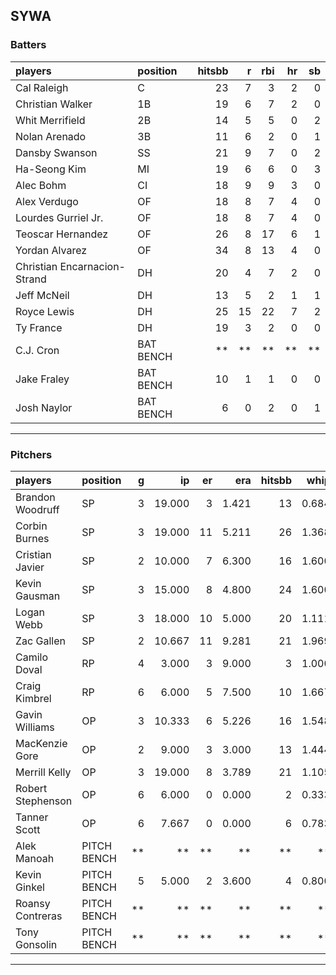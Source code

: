 ## SYWA

### Batters

 
|players                      |position  | hitsbb|  r| rbi| hr| sb| 
|:----------------------------|:---------|------:|--:|---:|--:|--:| 
|Cal Raleigh                  |C         |     23|  7|   3|  2|  0| 
|Christian Walker             |1B        |     19|  6|   7|  2|  0| 
|Whit Merrifield              |2B        |     14|  5|   5|  0|  2| 
|Nolan Arenado                |3B        |     11|  6|   2|  0|  1| 
|Dansby Swanson               |SS        |     21|  9|   7|  0|  2| 
|Ha-Seong Kim                 |MI        |     19|  6|   6|  0|  3| 
|Alec Bohm                    |CI        |     18|  9|   9|  3|  0| 
|Alex Verdugo                 |OF        |     18|  8|   7|  4|  0| 
|Lourdes Gurriel Jr.          |OF        |     18|  8|   7|  4|  0| 
|Teoscar Hernandez            |OF        |     26|  8|  17|  6|  1| 
|Yordan Alvarez               |OF        |     34|  8|  13|  4|  0| 
|Christian Encarnacion-Strand |DH        |     20|  4|   7|  2|  0| 
|Jeff McNeil                  |DH        |     13|  5|   2|  1|  1| 
|Royce Lewis                  |DH        |     25| 15|  22|  7|  2| 
|Ty France                    |DH        |     19|  3|   2|  0|  0| 
|C.J. Cron                    |BAT BENCH |     **| **|  **| **| **| 
|Jake Fraley                  |BAT BENCH |     10|  1|   1|  0|  0| 
|Josh Naylor                  |BAT BENCH |      6|  0|   2|  0|  1| 


* * *

### Pitchers

 
|players           |position    |  g|     ip| er|   era| hitsbb|  whip| so|  w| sv| 
|:-----------------|:-----------|--:|------:|--:|-----:|------:|-----:|--:|--:|--:| 
|Brandon Woodruff  |SP          |  3| 19.000|  3| 1.421|     13| 0.684| 25|  2|  0| 
|Corbin Burnes     |SP          |  3| 19.000| 11| 5.211|     26| 1.368| 19|  0|  0| 
|Cristian Javier   |SP          |  2| 10.000|  7| 6.300|     16| 1.600| 12|  0|  0| 
|Kevin Gausman     |SP          |  3| 15.000|  8| 4.800|     24| 1.600| 20|  1|  0| 
|Logan Webb        |SP          |  3| 18.000| 10| 5.000|     20| 1.111| 11|  0|  0| 
|Zac Gallen        |SP          |  2| 10.667| 11| 9.281|     21| 1.969|  7|  0|  0| 
|Camilo Doval      |RP          |  4|  3.000|  3| 9.000|      3| 1.000|  4|  0|  2| 
|Craig Kimbrel     |RP          |  6|  6.000|  5| 7.500|     10| 1.667|  7|  0|  3| 
|Gavin Williams    |OP          |  3| 10.333|  6| 5.226|     16| 1.548|  9|  1|  0| 
|MacKenzie Gore    |OP          |  2|  9.000|  3| 3.000|     13| 1.444|  6|  1|  0| 
|Merrill Kelly     |OP          |  3| 19.000|  8| 3.789|     21| 1.105| 25|  1|  0| 
|Robert Stephenson |OP          |  6|  6.000|  0| 0.000|      2| 0.333| 10|  0|  0| 
|Tanner Scott      |OP          |  6|  7.667|  0| 0.000|      6| 0.783|  6|  1|  3| 
|Alek Manoah       |PITCH BENCH | **|     **| **|    **|     **|    **| **| **| **| 
|Kevin Ginkel      |PITCH BENCH |  5|  5.000|  2| 3.600|      4| 0.800|  8|  0|  1| 
|Roansy Contreras  |PITCH BENCH | **|     **| **|    **|     **|    **| **| **| **| 
|Tony Gonsolin     |PITCH BENCH | **|     **| **|    **|     **|    **| **| **| **| 


* * *


